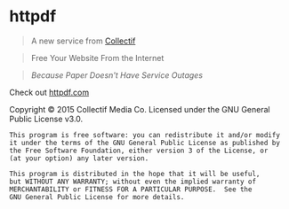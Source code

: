 # httpdf

> A new service from [Collectif](http://collectif.co)

> Free Your Website From the Internet

> *Because Paper Doesn't Have Service Outages*

Check out [httpdf.com](httpdf.com)

Copyright &copy; 2015  Collectif Media Co. Licensed under the GNU General Public License v3.0.

    This program is free software: you can redistribute it and/or modify
    it under the terms of the GNU General Public License as published by
    the Free Software Foundation, either version 3 of the License, or
    (at your option) any later version.
    
    This program is distributed in the hope that it will be useful,
    but WITHOUT ANY WARRANTY; without even the implied warranty of
    MERCHANTABILITY or FITNESS FOR A PARTICULAR PURPOSE.  See the
    GNU General Public License for more details.

